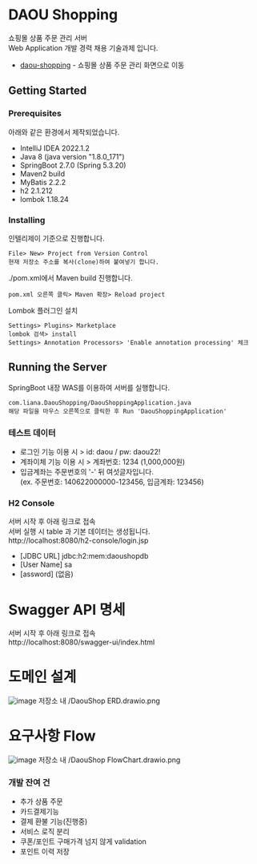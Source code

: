 # DAOU Shopping

쇼핑몰 상품 주문 관리 서버   
Web Application 개발 경력 채용 기술과제 입니다.   

* [daou-shopping](https://github.com/lianachoi/daou-shopping) - 쇼핑몰 상품 주문 관리 화면으로 이동


## Getting Started


### Prerequisites

아래와 같은 환경에서 제작되었습니다.


* IntelliJ IDEA 2022.1.2
* Java 8 (java version "1.8.0_171")
* SpringBoot 2.7.0 (Spring 5.3.20)
* Maven2 build
* MyBatis 2.2.2
* h2 2.1.212
* lombok 1.18.24


### Installing

인텔리제이 기준으로 진행합니다.

```
File> New> Project from Version Control
현재 저장소 주소를 복사(clone)하여 붙여넣기 합니다.
```

./pom.xml에서 Maven build 진행합니다.

``` 
pom.xml 오른쪽 클릭> Maven 확장> Reload project
```

Lombok 플러그인 설치

```
Settings> Plugins> Marketplace
lombok 검색> install
Settings> Annotation Processors> 'Enable annotation processing' 체크
```

## Running the Server

SpringBoot 내장 WAS를 이용하여 서버를 실행합니다.

```
com.liana.DaouShopping/DaouShoppingApplication.java
해당 파일을 마우스 오른쪽으로 클릭한 후 Run 'DaouShoppingApplication'
```

### 테스트 데이터
* 로그인 기능 이용 시 > id: daou / pw: daou22!
* 계좌이체 기능 이용 시 > 계좌번호: 1234 (1,000,000원)
* 입금계좌는 주문번호의 '-' 뒤 여섯글자입니다.   
  (ex. 주문번호: 140622000000-123456, 입금계좌: 123456)


### H2 Console
서버 시작 후 아래 링크로 접속   
서버 실행 시 table 과 기본 데이터는 생성됩니다.   
http://localhost:8080/h2-console/login.jsp
* [JDBC URL]   jdbc:h2:mem:daoushopdb
* [User Name] sa
* [assword] (없음)

# Swagger API 명세
서버 시작 후 아래 링크로 접속   
http://localhost:8080/swagger-ui/index.html

# 도메인 설계
![image](https://user-images.githubusercontent.com/24507556/173575715-51165cf7-b8fd-4acf-80b9-c61b60e75467.png)
저장소 내 /DaouShop ERD.drawio.png

# 요구사항 Flow
![image](https://user-images.githubusercontent.com/24507556/173575787-c16573cb-a556-424c-9a92-c56b5c405c90.png)
저장소 내 /DaouShop FlowChart.drawio.png

### 개발 잔여 건
* 추가 상품 주문
* 카드결제기능
* 결제 환불 기능(진행중)
* 서비스 로직 분리
* 쿠폰/포인트 구매가격 넘지 않게 validation
* 포인트 이력 저장